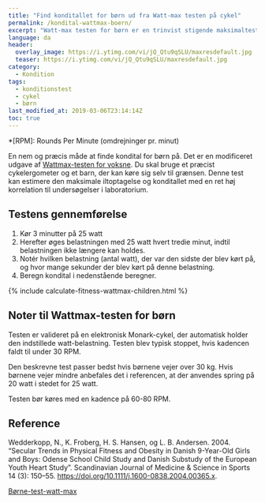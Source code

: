 ```yaml
---
title: "Find konditallet for børn ud fra Watt-max testen på cykel"
permalink: /kondital-wattmax-boern/
excerpt: "Watt-max testen for børn er en trinvist stigende maksimaltest på ergometercykel."
language: da
header:
  overlay_image: https://i.ytimg.com/vi/jQ_Qtu9qSLU/maxresdefault.jpg
  teaser: https://i.ytimg.com/vi/jQ_Qtu9qSLU/maxresdefault.jpg
category:
  - Kondition
tags:
  - konditionstest
  - cykel
  - børn
last_modified_at: 2019-03-06T23:14:14Z
toc: true
---
```


*[RPM]: Rounds Per Minute (omdrejninger pr. minut)

En nem og præcis måde at finde kondital for børn på. Det er en modificeret udgave af [Wattmax-testen for voksne](/kondital-wattmax/). Du skal bruge et præcist cykelergometer og et barn, der kan køre sig selv til grænsen. Denne test kan estimere den maksimale iltoptagelse og konditallet med en ret høj korrelation til undersøgelser i laboratorium. 

## Testens gennemførelse

1. Kør 3 minutter på 25 watt
2. Herefter øges belastningen med 25 watt hvert tredie minut, indtil belastningen ikke længere kan holdes.
3. Notér hvilken belastning (antal watt), der var den sidste der blev kørt på, og hvor mange sekunder der blev kørt på denne belastning.
4. Beregn kondital i nedenstående beregner.

{% include calculate-fitness-wattmax-children.html %}

## Noter til Wattmax-testen for børn

Testen er valideret på en elektronisk Monark-cykel, der automatisk holder den indstillede watt-belastning. Testen blev typisk stoppet, hvis kadencen faldt til under 30 RPM.

Den beskrevne test passer bedst hvis børnene vejer over 30 kg. Hvis børnene vejer mindre anbefales det i referencen, at der anvendes spring på 20 watt i stedet for 25 watt.

Testen bør køres med en kadence på 60-80 RPM.

## Reference

Wedderkopp, N., K. Froberg, H. S. Hansen, og L. B. Andersen. 2004. “Secular Trends in Physical Fitness and Obesity in Danish 9-Year-Old Girls and Boys: Odense School Child Study and Danish Substudy of the European Youth Heart Study”. Scandinavian Journal of Medicine & Science in Sports 14 (3): 150–55. https://doi.org/10.1111/j.1600-0838.2004.00365.x.

[Børne-test-watt-max](http://www.motion-online.dk/boern-test-watt-max/)

